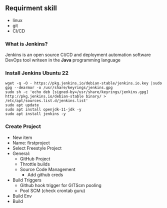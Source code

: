 ## Requirment skill
- linux
- git
- CI/CD

### What is Jenkins?
Jenkins is an open source CI/CD and deployment automation software DevOps tool writeen in the **Java** programming language

### Install Jenkins Ubuntu 22
```
wget -q -O - https://pkg.jenkins.io/debian-stable/jenkins.io.key |sudo gpg --dearmor -o /usr/share/keyrings/jenkins.gpg
sudo sh -c 'echo deb [signed-by=/usr/share/keyrings/jenkins.gpg] http://pkg.jenkins.io/debian-stable binary/ > /etc/apt/sources.list.d/jenkins.list'
sudo apt update
sudo apt install openjdk-11-jdk -y
sudo apt install jenkins -y
```

### Create Project
- New item
- Name: firstproject
- Select Freestyle Project
- General:
    - GitHub Project
    - Throttle builds
    - Source Code Management
        - Add github creds
- Build Triggers
    - Github hook trigger for GITScm pooling
    - Pool SCM (check crontab guru)
- Build Env
- Build    
